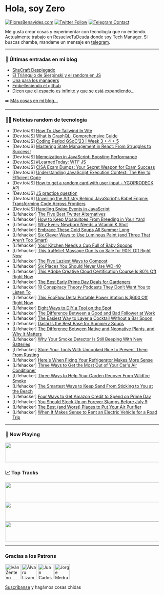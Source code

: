 # Hola, soy Zero

[![FloresBenavides.com](https://img.shields.io/website?down_message=oops&label=MiBlog&style=for-the-badge&up_message=online&url=https%3A%2F%2Ffloresbenavides.com)](https://floresbenavides.com) [![Twitter Follow](https://img.shields.io/twitter/follow/ZeroDragon?color=%231DA1F2&label=Follow&logo=twitter&logoColor=ffffff&style=for-the-badge)](https://twitter.com/zerodragon) [![Telegram Contact](https://img.shields.io/badge/escr%C3%ADbeme-ZeroDragon-%2326A5E4?style=for-the-badge&logo=telegram)](https://t.me/zerodragon)

Me gusta crear cosas y experimentar con tecnología que no entiendo.
Actualmente trabajo en [ResuelveTuDeuda](http://github.com/resuelve) donde soy Tech Manager.
Si buscas chamba, mandame un mensaje en [telegram](https://t.me/zerodragon).

---

### 📕 Últimas entradas en mi blog
<!-- BLOG-POST-LIST:START -->
- [SiteCraft Desplegado](https://floresbenavides.com/sitecraft-desplegado/)
- [El Triángulo de Sierpinski y el random en JS](https://floresbenavides.com/el-triangulo-de-sierpinski-y-el-random-en-js/)
- [Una para los managers](https://floresbenavides.com/una-para-los-managers/)
- [Embelleciendo el github](https://floresbenavides.com/embelleciendo-el-github/)
- [Dicen que el espacio es infinito y que se está expandiendo…](https://floresbenavides.com/dicen-que-el-espacio-es-infinito-y-que-se-esta-expandiendo/)
<!-- BLOG-POST-LIST:END -->

➡️ [Más cosas en mi blog...](https://floresbenavides.com)

---

### 👨‍💻 Noticias random de tecnología
<!-- TECH-POSTS:START -->
- [Dev.to/JS] [How To Use Tailwind In Vite](https://dev.to/haszankauna/how-to-use-tailwind-in-vite-1c5h)
- [Dev.to/JS] [What Is GraphQL: Comprehensive Guide](https://dev.to/arsalanmee/what-is-graphql-comprehensive-guide-2i1d)
- [Dev.to/JS] [Coding Period GSoC&#39;23 | Week 3 + 4 + 5](https://dev.to/prerna0202/coding-period-gsoc23-week-3-4-5-388b)
- [Dev.to/JS] [Mastering State Management in React: From Struggles to Success!](https://dev.to/gilbertofke/mastering-state-management-in-react-from-struggles-to-success-52d7)
- [Dev.to/JS] [Memoization in JavaScript: Boosting Performance](https://dev.to/abhinav707/title-demystifying-memoization-in-javascript-boosting-performance-like-a-pro-2628)
- [Dev.to/JS] [#LearnedToday: WTF JS](https://dev.to/danielzotti/learnedtoday-wtf-js-44fl)
- [Dev.to/JS] [CISA Exam Dumps: Your Secret Weapon for Exam Success](https://dev.to/cisadumps/cisa-exam-dumps-your-secret-weapon-for-exam-success-49he)
- [Dev.to/JS] [Understanding JavaScript Execution Context: The Key to Efficient Code](https://dev.to/parthee/understanding-javascript-execution-context-the-key-to-efficient-code-ai1)
- [Dev.to/JS] [How to get a random card with user input - YGOPRODECK API](https://dev.to/tonevs/how-to-get-a-random-card-with-user-input-ygoprodeck-api-59gp)
- [Dev.to/JS] [JS practice question](https://dev.to/abhinav707/js-practice-question-4b6c)
- [Dev.to/JS] [Unveiling the Artistry Behind JavaScript&#39;s Babel Engine: Transforming Code Across Frontiers](https://dev.to/hoef/unveiling-the-artistry-behind-javascripts-babel-engine-transforming-code-across-frontiers-4fcj)
- [Dev.to/JS] [Handling Swipe Events in JavaScript](https://dev.to/sh20raj/handling-swipe-events-in-javascript-1c23)
- [Lifehacker] [The Five Best Twitter Alternatives](https://lifehacker.com/the-five-best-twitter-alternatives-1850607746)
- [Lifehacker] [How to Keep Mosquitoes From Breeding in Your Yard](https://lifehacker.com/how-to-keep-mosquitoes-from-breeding-in-your-yard-1850607465)
- [Lifehacker] [Why Every Newborn Needs a Vitamin K Shot](https://lifehacker.com/why-every-newborn-needs-a-vitamin-k-shot-1850605053)
- [Lifehacker] [Embrace These Cold Soups All Summer Long](https://lifehacker.com/embrace-these-cold-soups-all-summer-long-1850606372)
- [Lifehacker] [Six Clever Ways to Use Luminous Paint &lpar;and Three That Aren’t Too Smart&rpar;](https://lifehacker.com/six-clever-ways-to-use-luminous-paint-and-three-that-a-1850606394)
- [Lifehacker] [Your Kitchen Needs a Cup Full of Baby Spoons](https://lifehacker.com/your-kitchen-needs-a-cup-full-of-baby-spoons-1850606644)
- [Lifehacker] [This truRelief Massage Gun Is on Sale for 90% Off Right Now](https://lifehacker.com/this-trurelief-massage-gun-is-on-sale-for-90-off-right-1850589410)
- [Lifehacker] [The Five Laziest Ways to Compost](https://lifehacker.com/the-five-laziest-ways-to-compost-1850602707)
- [Lifehacker] [Six Places You Should Never Use WD-40](https://lifehacker.com/six-places-you-should-never-use-wd-40-1850605045)
- [Lifehacker] [This Adobe Creative Cloud Certification Course Is 80% Off Right Now](https://lifehacker.com/this-adobe-creative-cloud-certification-course-is-80-o-1850589434)
- [Lifehacker] [The Best Early Prime Day Deals for Gardeners](https://lifehacker.com/the-best-early-prime-day-deals-for-gardeners-1850602445)
- [Lifehacker] [10 Conspiracy Theory Podcasts They Don’t Want You to Listen To](https://lifehacker.com/10-conspiracy-theory-podcasts-they-don-t-want-you-to-li-1850596788)
- [Lifehacker] [This EcoFlow Delta Portable Power Station Is $600 Off Right Now](https://lifehacker.com/this-ecoflow-delta-portable-power-station-is-600-off-r-1850589421)
- [Lifehacker] [Eight Ways to DIY a Tool on the Spot](https://lifehacker.com/eight-ways-to-diy-a-tool-on-the-spot-1850601615)
- [Lifehacker] [The Difference Between a Good and Bad Follower at Work](https://lifehacker.com/the-difference-between-a-good-and-bad-follower-at-work-1850601606)
- [Lifehacker] [The Easiest Way to Layer a Cocktail Without a Bar Spoon](https://lifehacker.com/the-easiest-way-to-layer-a-cocktail-without-a-bar-spoon-1850597164)
- [Lifehacker] [Dashi Is the Best Base for Summery Soups](https://lifehacker.com/dashi-is-the-best-base-for-summery-soups-1850593805)
- [Lifehacker] [The Difference Between Native and Neonative Plants, and Why It Matters](https://lifehacker.com/the-difference-between-native-and-neonative-plants-and-1850593806)
- [Lifehacker] [Why Your Smoke Detector Is Still Beeping With New Batteries](https://lifehacker.com/why-your-smoke-detector-is-still-beeping-with-new-batte-1850593822)
- [Lifehacker] [Store Your Tools With Uncooked Rice to Prevent Them From Rusting](https://lifehacker.com/store-your-tools-with-uncooked-rice-to-prevent-them-fro-1850593827)
- [Lifehacker] [Here&#39;s When Fixing Your Refrigerator Makes More Sense](https://lifehacker.com/heres-when-fixing-your-refrigerator-makes-more-sense-1850593858)
- [Lifehacker] [Three Ways to Get the Most Out of Your Car&#39;s Air Conditioner](https://lifehacker.com/three-ways-to-get-the-most-out-of-your-cars-air-conditi-1850593864)
- [Lifehacker] [Three Ways to Help Your Garden Recover From Wildfire Smoke](https://lifehacker.com/three-ways-to-help-your-garden-recover-from-wildfire-sm-1850593877)
- [Lifehacker] [The Smartest Ways to Keep Sand From Sticking to You at the Beach](https://lifehacker.com/the-smartest-ways-to-keep-sand-from-sticking-to-you-at-1850593901)
- [Lifehacker] [Four Ways to Get Amazon Credit to Spend on Prime Day](https://lifehacker.com/four-ways-to-get-amazon-credit-to-spend-on-prime-day-1850593913)
- [Lifehacker] [You Should Stock Up on Forever Stamps Before July 9](https://lifehacker.com/you-should-stock-up-on-forever-stamps-before-july-9-1850593922)
- [Lifehacker] [The Best &lpar;and Worst&rpar; Places to Put Your Air Purifier](https://lifehacker.com/the-best-and-worst-places-to-put-your-air-purifier-1850593972)
- [Lifehacker] [When It Makes Sense to Rent an Electric Vehicle for a Road Trip](https://lifehacker.com/when-it-makes-sense-to-rent-an-electric-vehicle-for-a-r-1850593978)<!-- TECH-POSTS:END -->

---

### 🎵 Now Playing
<a href="https://spotify-now-playing-dun.vercel.app/now-playing?open"><img src="https://spotify-now-playing-dun.vercel.app/now-playing" width="540" height="64"></a>

### 📈 Top Tracks
<a href="https://spotify-now-playing-dun.vercel.app/top-tracks?i=1&open"><img src="https://spotify-now-playing-dun.vercel.app/top-tracks?i=1" width="540" height="64"></a>
<a href="https://spotify-now-playing-dun.vercel.app/top-tracks?i=2&open"><img src="https://spotify-now-playing-dun.vercel.app/top-tracks?i=2" width="540" height="64"></a>
<a href="https://spotify-now-playing-dun.vercel.app/top-tracks?i=3&open"><img src="https://spotify-now-playing-dun.vercel.app/top-tracks?i=3" width="540" height="64"></a>

---

### Gracias a los Patrons
[<img src="https://avatars.githubusercontent.com/u/243380?v=4" alt="Iván Zenteno" width="50px">](https://github.com/k001) [<img src="https://avatars.githubusercontent.com/u/19955639?v=4" alt="Álvaro Lizama" width="50px">](https://github.com/alvarolizama) [<img src="https://avatars.githubusercontent.com/u/2718753?v=4" alt="Juan Carlos Ruiz" width="50px">](https://github.com/JuanCrg90) [<img src="https://avatars.githubusercontent.com/u/37025?v=4" alt="Jorge Medrano" width="50px">](https://github.com/h1pp1e) 

[Suscríbanse](https://www.patreon.com/zerodragon) y hagámos cosas chidas
